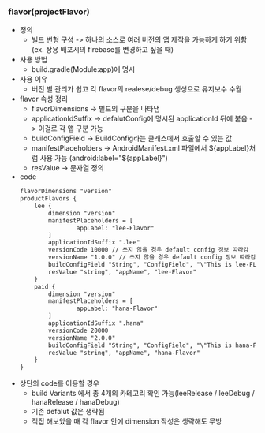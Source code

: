 ### flavor(projectFlavor)
* 정의
    * 빌드 변형 구성 -> 하나의 소스로 여러 버전의 앱 제작을 가능하게 하기 위함(ex. 상용 배포시의 firebase를 변경하고 싶을 때)
* 사용 방법
    * build.gradle(Module:app)에 명시
* 사용 이유
    * 버전 별 관리가 쉽고 각 flavor의 realese/debug 생성으로 유지보수 수월
* flavor 속성 정리
    * flavorDimensions -> 빌드의 구분을 나타냄
    * applicationIdSuffix -> defalutConfig에 명시된 applicationId 뒤에 붙음 -> 이걸로 각 앱 구분 가능
    * buildConfigField -> BuildConfig라는 클래스에서 호출할 수 있는 값
    * manifestPlaceholders -> AndroidManifest.xml 파일에서 ${appLabel}처럼 사용 가능 (android:label="${appLabel}")
    * resValue -> 문자열 정의
* code
    ``` xml
    flavorDimensions "version"
    productFlavors {
        lee {
            dimension "version"
            manifestPlaceholders = [
                    appLabel: "lee-Flavor"
            ]
            applicationIdSuffix ".lee"
            versionCode 10000 // 쓰지 않을 경우 default config 정보 따라감
            versionName "1.0.0" // 쓰지 않을 경우 default config 정보 따라감
            buildConfigField "String", "ConfigField", "\"This is lee-FLAVOR application\""
            resValue "string", "appName", "lee-Flavor"
        }
        paid {
            dimension "version"
            manifestPlaceholders = [
                    appLabel: "hana-Flavor"
            ]
            applicationIdSuffix ".hana"
            versionCode 20000
            versionName "2.0.0"
            buildConfigField "String", "ConfigField", "\"This is hana-FLAVOR application\""
            resValue "string", "appName", "hana-Flavor"
        }
    }
    ```
* 상단의 code를 이용할 경우
    * build Variants 에서 총 4개의 카테고리 확인 가능(leeRelease / leeDebug / hanaRelease / hanaDebug)
    * 기존 defalut 값은 생략됨
    * 직접 해보았을 때 각 flavor 안에 dimension 작성은 생략해도 무방